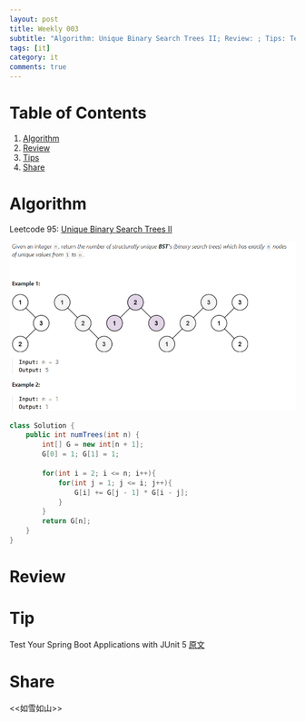 ```yaml
---
layout: post
title: Weekly 003
subtitle: "Algorithm: Unique Binary Search Trees II; Review: ; Tips: Test; Share: reading book"
tags: [it]
category: it
comments: true
---
```


# Table of Contents

1.  [Algorithm](#org8757156)
2.  [Review](#org1c162af)
3.  [Tips](#orge8631ad)
4.  [Share](#orge448f16)

<a id="org8757156"></a>

# Algorithm

Leetcode 95: [Unique Binary Search Trees II](https://leetcode.com/problems/unique-binary-search-trees-ii/description/)

![algorithm desc](/assets/img/week03-alg.png)

```java
class Solution {
    public int numTrees(int n) {
        int[] G = new int[n + 1];
        G[0] = 1; G[1] = 1;

        for(int i = 2; i <= n; i++){
            for(int j = 1; j <= i; j++){
                G[i] += G[j - 1] * G[i - j];
            }
        }
        return G[n];
    }
}
```

<a id="org1c162af"></a>

# Review

<a id="orge8631ad"></a>

# Tip

Test Your Spring Boot Applications with JUnit 5
[原文](https://developer.okta.com/blog/2019/03/28/test-java-spring-boot-junit5)

<a id="orge448f16"></a>

# Share

<<如雪如山>>
